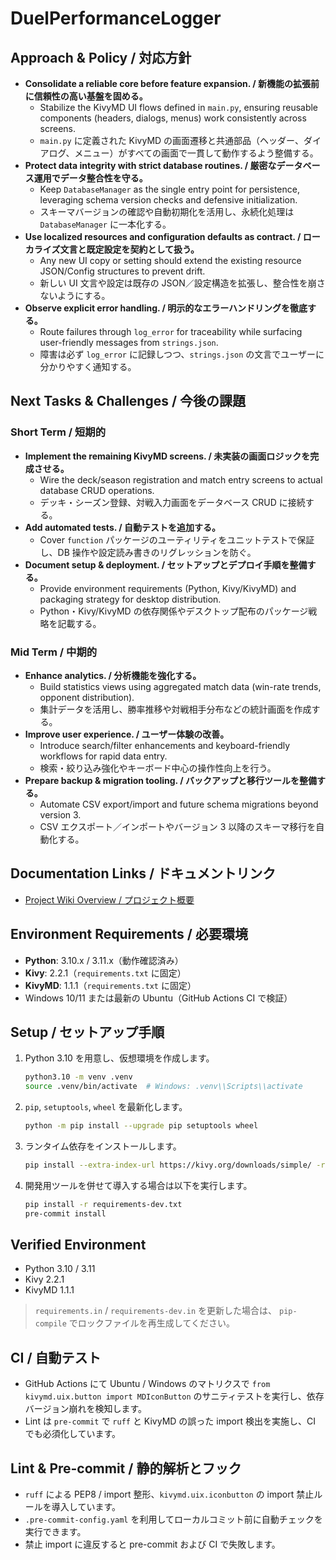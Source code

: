# DuelPerformanceLogger

## Approach & Policy / 対応方針
- **Consolidate a reliable core before feature expansion. / 新機能の拡張前に信頼性の高い基盤を固める。**
  - Stabilize the KivyMD UI flows defined in `main.py`, ensuring reusable components (headers, dialogs, menus) work consistently across screens.
  - `main.py` に定義された KivyMD の画面遷移と共通部品（ヘッダー、ダイアログ、メニュー）がすべての画面で一貫して動作するよう整備する。
- **Protect data integrity with strict database routines. / 厳密なデータベース運用でデータ整合性を守る。**
  - Keep `DatabaseManager` as the single entry point for persistence, leveraging schema version checks and defensive initialization.
  - スキーマバージョンの確認や自動初期化を活用し、永続化処理は `DatabaseManager` に一本化する。
- **Use localized resources and configuration defaults as contract. / ローカライズ文言と既定設定を契約として扱う。**
  - Any new UI copy or setting should extend the existing resource JSON/Config structures to prevent drift.
  - 新しい UI 文言や設定は既存の JSON／設定構造を拡張し、整合性を崩さないようにする。
- **Observe explicit error handling. / 明示的なエラーハンドリングを徹底する。**
  - Route failures through `log_error` for traceability while surfacing user-friendly messages from `strings.json`.
  - 障害は必ず `log_error` に記録しつつ、`strings.json` の文言でユーザーに分かりやすく通知する。

## Next Tasks & Challenges / 今後の課題
### Short Term / 短期的
- **Implement the remaining KivyMD screens. / 未実装の画面ロジックを完成させる。**
  - Wire the deck/season registration and match entry screens to actual database CRUD operations.
  - デッキ・シーズン登録、対戦入力画面をデータベース CRUD に接続する。
- **Add automated tests. / 自動テストを追加する。**
  - Cover `function` パッケージのユーティリティをユニットテストで保証し、DB 操作や設定読み書きのリグレッションを防ぐ。
- **Document setup & deployment. / セットアップとデプロイ手順を整備する。**
  - Provide environment requirements (Python, Kivy/KivyMD) and packaging strategy for desktop distribution.
  - Python・Kivy/KivyMD の依存関係やデスクトップ配布のパッケージ戦略を記載する。

### Mid Term / 中期的
- **Enhance analytics. / 分析機能を強化する。**
  - Build statistics views using aggregated match data (win-rate trends, opponent distribution).
  - 集計データを活用し、勝率推移や対戦相手分布などの統計画面を作成する。
- **Improve user experience. / ユーザー体験の改善。**
  - Introduce search/filter enhancements and keyboard-friendly workflows for rapid data entry.
  - 検索・絞り込み強化やキーボード中心の操作性向上を行う。
- **Prepare backup & migration tooling. / バックアップと移行ツールを整備する。**
  - Automate CSV export/import and future schema migrations beyond version 3.
  - CSV エクスポート／インポートやバージョン 3 以降のスキーマ移行を自動化する。

## Documentation Links / ドキュメントリンク
- [Project Wiki Overview / プロジェクト概要](docs/wiki/Overview.md)

## Environment Requirements / 必要環境
- **Python**: 3.10.x / 3.11.x（動作確認済み）
- **Kivy**: 2.2.1（`requirements.txt` に固定）
- **KivyMD**: 1.1.1（`requirements.txt` に固定）
- Windows 10/11 または最新の Ubuntu（GitHub Actions CI で検証）

## Setup / セットアップ手順
1. Python 3.10 を用意し、仮想環境を作成します。
   ```bash
   python3.10 -m venv .venv
   source .venv/bin/activate  # Windows: .venv\\Scripts\\activate
   ```
2. `pip`, `setuptools`, `wheel` を最新化します。
   ```bash
   python -m pip install --upgrade pip setuptools wheel
   ```
3. ランタイム依存をインストールします。
   ```bash
   pip install --extra-index-url https://kivy.org/downloads/simple/ -r requirements.txt
   ```
4. 開発用ツールを併せて導入する場合は以下を実行します。
   ```bash
   pip install -r requirements-dev.txt
   pre-commit install
   ```

## Verified Environment
- Python 3.10 / 3.11
- Kivy 2.2.1
- KivyMD 1.1.1

> `requirements.in` / `requirements-dev.in` を更新した場合は、 `pip-compile` でロックファイルを再生成してください。

## CI / 自動テスト
- GitHub Actions にて Ubuntu / Windows のマトリクスで `from kivymd.uix.button import MDIconButton` のサニティテストを実行し、依存バージョン崩れを検知します。
- Lint は `pre-commit` で `ruff` と KivyMD の誤った import 検出を実施し、CI でも必須化しています。

## Lint & Pre-commit / 静的解析とフック
- `ruff` による PEP8 / import 整形、`kivymd.uix.iconbutton` の import 禁止ルールを導入しています。
- `.pre-commit-config.yaml` を利用してローカルコミット前に自動チェックを実行できます。
- 禁止 import に違反すると pre-commit および CI で失敗します。

